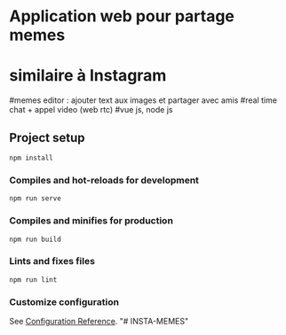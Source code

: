 # Application web pour partage memes
# similaire à Instagram
#memes editor : ajouter text aux images et partager avec amis
#real time chat + appel video (web rtc)
#vue js, node js

## Project setup
```
npm install
```

### Compiles and hot-reloads for development
```
npm run serve
```

### Compiles and minifies for production
```
npm run build
```

### Lints and fixes files
```
npm run lint
```

### Customize configuration
See [Configuration Reference](https://cli.vuejs.org/config/).
"# INSTA-MEMES" 
